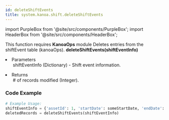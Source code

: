 ```yaml
---
id: deleteShiftEvents
title: system.kanoa.shift.deleteShiftEvents
---
```


import PurpleBox from '@site/src/components/PurpleBox';
import HeaderBox from '@site/src/components/HeaderBox';

<PurpleBox>This function requires <b>KanoaOps</b> module</PurpleBox>
<HeaderBox header="Description">Deletes entries from the shiftEvent table (kanoaOps).</HeaderBox>
<HeaderBox header="Syntax">
    <b>deleteShiftEvents(shiftEventInfo)</b>
    <li>Parameters <br />
        <ul>shiftEventInfo (Dictionary) - Shift event information.</ul>
    </li>
    <li>Returns <br />
        <ul># of records modified (Integer).</ul>
    </li>
</HeaderBox>

### Code Example

```python
# Example Usage:
shiftEventInfo = {'assetId': 1, 'startDate': someStartDate, 'endDate': someEndDate}
deletedRecords = deleteShiftEvents(shiftEventInfo)

